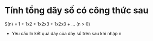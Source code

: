 # Tính tổng dãy số có công thức sau
S(n) = 1 + 1x2 + 1x2x3 + 1x2x3 + ...  (n > 0)
* Yêu cầu
In kết quả dãy của dãy số trên sau khi nhập n

 

